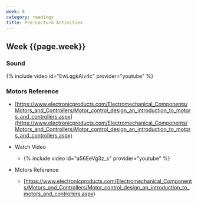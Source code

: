 ```yaml
---
week: 8
category: readings
title: Pre-Lecture Activities
---
```




## Week {{page.week}}



  ### Sound

  {% include video id="EwLqgkAlv4c" provider="youtube" %}

###   Motors Reference

- [https://www.electronicproducts.com/Electromechanical_Components/Motors_and_Controllers/Motor_control_design_an_introduction_to_motors_and_controllers.aspx](https://www.electronicproducts.com/Electromechanical_Components/Motors_and_Controllers/Motor_control_design_an_introduction_to_motors_and_controllers.aspx)

* Watch Video
  
  * {% include video id="a56EeVg3z_s" provider="youtube" %}
  
* Motors Reference
  
  - [https://www.electronicproducts.com/Electromechanical_Components/Motors_and_Controllers/Motor_control_design_an_introduction_to_motors_and_controllers.aspx)
  

